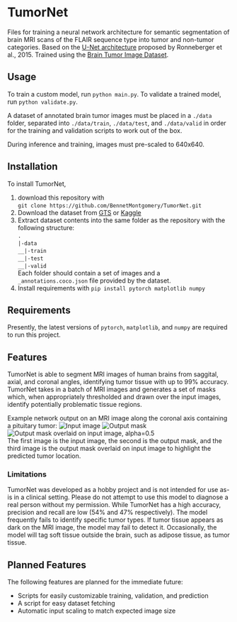 # TumorNet

Files for training a neural network architecture for semantic segmentation of brain MRI scans of the FLAIR sequence type
into tumor and non-tumor categories. Based on the [U-Net architecture](https://arxiv.org/pdf/1505.04597.pdf) proposed by
Ronneberger et al., 2015. Trained using the [Brain Tumor Image Dataset](https://gts.ai/dataset-download/brain-tumor-image-dataset-semantic-segmentation/).

## Usage
To train a custom model, run
``python main.py``. To validate a trained model, run ``python validate.py``.

A dataset of annotated brain tumor images must be placed in a ``./data`` folder, separated into ``./data/train``, 
``./data/test``, and ``./data/valid`` in order for the training and validation scripts to work out of the box. 

During inference and training, images must pre-scaled to 640x640. 

## Installation
To install TumorNet, 
1. download this repository with \
``git clone https://github.com/BennetMontgomery/TumorNet.git``
2. Download the dataset from [GTS](https://gts.ai/dataset-download/brain-tumor-image-dataset-semantic-segmentation/) or [Kaggle](https://www.kaggle.com/datasets/pkdarabi/brain-tumor-image-dataset-semantic-segmentation)
3. Extract dataset contents into the same folder as the repository with the following structure: \
``.``\
``|-data``\
``__|-train``\
``__|-test``\
``__|-valid``\
Each folder should contain a set of images and a ``_annotations.coco.json`` file provided by the dataset.
4. Install requirements with ``pip install pytorch matplotlib numpy``

## Requirements
Presently, the latest versions of ``pytorch``, ``matplotlib``, and ``numpy`` are required to run this project.

## Features
TumorNet is able to segment MRI images of human brains from saggital, axial, and coronal angles, identifying tumor 
tissue with up to 99% accuracy. TumorNet takes in a batch of MRI images and generates a set of masks which, when 
appropriately thresholded and drawn over the input images, identify potentially problematic tissue regions. 

Example network output on an MRI image along the coronal axis containing a pituitary tumor:
![Input image](https://i.imgur.com/03k8bSA.png)
![Output mask](https://i.imgur.com/sRTTzSG.png)
![Output mask overlaid on input image, alpha=0.5](https://i.imgur.com/KDX4IxW.png) \
The first image is the input image, the second is the output mask, and the third image is the output mask overlaid on 
input image to highlight the predicted tumor location. 

### Limitations
TumorNet was developed as a hobby project and is not intended for use as-is in a clinical setting. Please do not attempt
to use this model to diagnose a real person without my permission. While TumorNet has a high accuracy, precision and
recall are low (54% and 47% respectively). The model frequently fails to identify specific tumor types. If tumor tissue appears as dark on the MRI
image, the model may fail to detect it. Occasionally, the model will tag soft tissue outside the brain, such as adipose
tissue, as tumor tissue. 

## Planned Features
The following features are planned for the immediate future:
* Scripts for easily customizable training, validation, and prediction
* A script for easy dataset fetching
* Automatic input scaling to match expected image size
